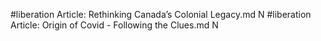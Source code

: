 #liberation
Article: Rethinking Canada’s Colonial Legacy.md N
#liberation
Article: Origin of Covid - Following the Clues.md N
